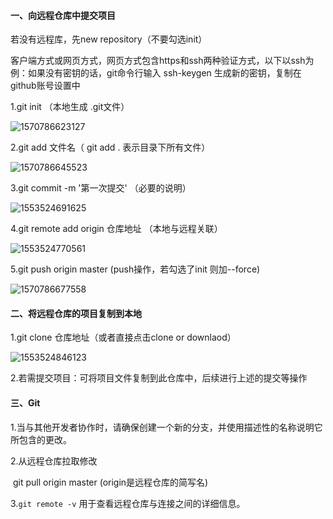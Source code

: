 #### 一、向远程仓库中提交项目

若没有远程库，先new  repository（不要勾选init）

客户端方式或网页方式，网页方式包含https和ssh两种验证方式，以下以ssh为例：如果没有密钥的话，git命令行输入 ssh-keygen 生成新的密钥，复制在github账号设置中

1.git init （本地生成 .git文件）

![1570786623127](C:\Users\lenovo\AppData\Roaming\Typora\typora-user-images\1570786623127.png)

2.git add 文件名（ git add .    表示目录下所有文件）

![1570786645523](C:\Users\lenovo\AppData\Roaming\Typora\typora-user-images\1570786645523.png)

3.git commit -m '第一次提交' （必要的说明）

![1553524691625](C:\Users\lenovo\AppData\Roaming\Typora\typora-user-images\1553524691625.png)



4.git remote add origin 仓库地址 （本地与远程关联）

![1553524770561](C:\Users\lenovo\AppData\Roaming\Typora\typora-user-images\1553524770561.png)

5.git push  origin master  (push操作，若勾选了init 则加--force)

![1570786677558](C:\Users\lenovo\AppData\Roaming\Typora\typora-user-images\1570786677558.png)

#### 二、将远程仓库的项目复制到本地

1.git clone 仓库地址（或者直接点击clone or downlaod）

![1553524846123](C:\Users\lenovo\AppData\Roaming\Typora\typora-user-images\1553524846123.png)

2.若需提交项目：可将项目文件复制到此仓库中，后续进行上述的提交等操作

#### 三、Git

1.当与其他开发者协作时，请确保创建一个新的分支，并使用描述性的名称说明它所包含的更改。

2.从远程仓库拉取修改

​	git pull origin master    (origin是远程仓库的简写名)

3.`git remote -v` 用于查看远程仓库与连接之间的详细信息。

